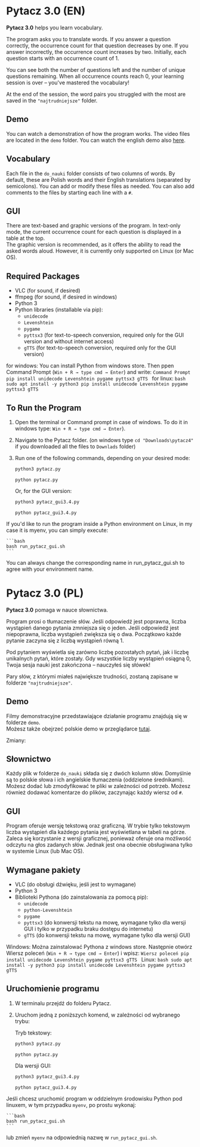 # Pytacz 3.0 (EN)

**Pytacz 3.0** helps you learn vocabulary.

The program asks you to translate words. If you answer a question correctly, the occurrence count for that question decreases by one. If you answer incorrectly, the occurrence count increases by two. Initially, each question starts with an occurrence count of 1.

You can see both the number of questions left and the number of unique questions remaining. When all occurrence counts reach 0, your learning session is over – you've mastered the vocabulary!

At the end of the session, the word pairs you struggled with the most are saved in the `"najtrudniejsze"` folder.

## Demo

You can watch a demonstration of how the program works. The video files are located in the `demo` folder. You can watch the english demo also [here](https://mega.nz/file/P51BkbKK#QeXFqUP9Gp2iOnp35FOTg4F8sIcvKGZINshEqhpfHic).


## Vocabulary

Each file in the `do_nauki` folder consists of two columns of words. By default, these are Polish words and their English translations (separated by semicolons). You can add or modify these files as needed. You can also add comments to the files by starting each line with a `#`.

## GUI

There are text-based and graphic versions of the program. In text-only mode, the current occurrence count for each question is displayed in a table at the top.  
The graphic version is recommended, as it offers the ability to read the asked words aloud. However, it is currently only supported on Linux (or Mac OS).

## Required Packages

- VLC (for sound, if desired)
- ffmpeg (for sound, if desired in windows) 
- Python 3
- Python libraries (installable via pip):
    - `unidecode`
    - `Levenshtein`
    - `pygame`
    - `pyttsx3` (for text-to-speech conversion, required only for the GUI version and without internet access)
    - `gTTS` (for text-to-speech conversion, required only for the GUI version)

for windows: 
You can install Python from windows store. Then ppen Command Prompt (`Win + R → type cmd → Enter`) and write: 
    ```Command Prompt
    pip install unidecode Levenshtein pygame pyttsx3 gTTS
    ```
for linux:
    ```bash
    sudo apt install -y python3
    pip install unidecode Levenshtein pygame pyttsx3 gTTS
    ```


## To Run the Program

1. Open the terminal or Command prompt in case of windows. To do it in windows type: `Win + R → type cmd → Enter`).
2. Navigate to the Pytacz folder. (on windows type `cd "Downloads\pytacz4"` if you downloaded all the files to `Downlads` folder)
2. Run one of the following commands, depending on your desired mode:

    ```bash
    python3 pytacz.py
    ```

    ```Command prompt (windows)
    python pytacz.py
    ```

    Or, for the GUI version:

    ```bash
    python3 pytacz_gui3.4.py
    ```

    ```Command prompt (windows)
    python pytacz_gui3.4.py
    ```

If you'd like to run the program inside a Python environment on Linux, in my case it is myenv, you can simply execute:

    ```bash
    bash run_pytacz_gui.sh
    ```
You can always change the corresponding name in run_pytacz_gui.sh to agree with your environment name.
    
# Pytacz 3.0 (PL)

**Pytacz 3.0** pomaga w nauce słownictwa.

Program prosi o tłumaczenie słów. Jeśli odpowiedź jest poprawna, liczba wystąpień danego pytania zmniejsza się o jeden. Jeśli odpowiedź jest niepoprawna, liczba wystąpień zwiększa się o dwa. Początkowo każde pytanie zaczyna się z liczbą wystąpień równą 1.

Pod pytaniem wyświetla się zarówno liczbę pozostałych pytań, jak i liczbę unikalnych pytań, które zostały. Gdy wszystkie liczby wystąpień osiągną 0, Twoja sesja nauki jest zakończona – nauczyłeś się słówek!

Pary słów, z którymi miałeś największe trudności, zostaną zapisane w folderze `"najtrudniejsze"`.

## Demo

Filmy demonstracyjne przedstawiające działanie programu znajdują się w folderze `demo`.  
Możesz także obejrzeć polskie demo w przeglądarce [tutaj](https://mega.nz/file/C90wBSTa#skcDnw5jHAjXC4mK3yImJaZngIzHJ01-vX7L3ADx78I).

Zmiany:

## Słownictwo

Każdy plik w folderze `do_nauki` składa się z dwóch kolumn słów. Domyślnie są to polskie słowa i ich angielskie tłumaczenia (oddzielone średnikami). Możesz dodać lub zmodyfikować te pliki w zależności od potrzeb. Możesz również dodawać komentarze do plików, zaczynając każdy wiersz od `#`.

## GUI

Program oferuje wersję tekstową oraz graficzną. W trybie tylko tekstowym liczba wystąpień dla każdego pytania jest wyświetlana w tabeli na górze.  
Zaleca się korzystanie z wersji graficznej, ponieważ oferuje ona możliwość odczytu na głos zadanych słów. Jednak jest ona obecnie obsługiwana tylko w systemie Linux (lub Mac OS).

## Wymagane pakiety

- VLC (do obsługi dźwięku, jeśli jest to wymagane)
- Python 3
- Biblioteki Pythona (do zainstalowania za pomocą pip):
    - `unidecode`
    - `python-Levenshtein`
    - `pygame`
    - `pyttsx3` (do konwersji tekstu na mowę, wymagane tylko dla wersji GUI i tylko w przypadku braku dostępu do internetu)
    - `gTTS` (do konwersji tekstu na mowę, wymagane tylko dla wersji GUI)


Windows: 
Można zainstalować Pythona z windows store. Następnie otwórz Wiersz poleceń (`Win + R → type cmd → Enter`) i wpisz: 
    ```Wiersz poleceń
    pip install unidecode Levenshtein pygame pyttsx3 gTTS
    ```
Linux:
    ```bash
    sudo apt install -y python3
    pip install unidecode Levenshtein pygame pyttsx3 gTTS
    ```


## Uruchomienie programu

1. W terminalu przejdź do folderu Pytacz.
2. Uruchom jedną z poniższych komend, w zależności od wybranego trybu:

    Tryb tekstowy:

    ```bash
    python3 pytacz.py
    ```

    ```Command prompt (windows)
    python pytacz.py
    ```

    Dla wersji GUI:

    ```bash
    python3 pytacz_gui3.4.py
    ```
    
    ```Command prompt (windows)
    python pytacz_gui3.4.py
    ```
    
Jeśli chcesz uruchomić program w oddzielnym środowisku Python pod linuxem, w tym przypadku `myenv`, po prostu wykonaj:

    ```bash
    bash run_pytacz_gui.sh
    ```
    
lub zmień `myenv` na odpowiednią nazwę w `run_pytacz_gui.sh`. 
